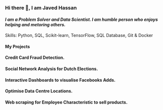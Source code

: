 ### Hi there 👋, I am Javed Hassan
#### *I am a Problem Solver and Data Scientist. I am humble person who enjoys helping and metoring others.*

Skills: Python, SQL, Scikit-learn, TensorFlow, SQL Database, Git & Docker

#### My Projects 

#### Credit Card Fraud Detection. 
#### Social Network Analysis for Dutch Elections.
#### Interactive Dashboards to visualise Facebooks Adds.
#### Optimise Data Centre Locations.
#### Web scraping for Employee Characteristic to sell products.





